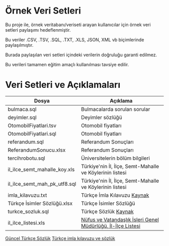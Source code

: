 # Örnek Veri Setleri

Bu proje ile, örnek veritabanı/veriseti arayan kullanıcılar için örnek veri setleri paylaşımı hedeflenmiştir.

Bu veriler .CSV, .TSV, .SQL, .TXT, .XLS, JSON, XML vb biçimlerinde paylaşılmıştır.

Burada paylaşılan veri setleri içindeki verilerin doğruluğu garanti edilmez.

Bu verileri tamamen eğitim amaçlı kullanılması tavsiye edilir.

# Veri Setleri ve Açıklamaları

|Dosya|Açıklama|
|----|----|
|bulmaca.sql|Bulmacalarda sorulan sorular|
|deyimler.sql|Deyimler sözlüğü|
|OtomobilFiyatlari.tsv|Otomobil fiyatları|
|OtomobilFiyatlari.sql|Otomobil fiyatları|
|referandum.sql|Referandum Sonuçları|
|ReferandumSonucu.xlsx|Referandum Sonuçları|
|tercihrobotu.sql|Üniversitelerin bölüm bilgileri|
|il_ilce_semt_mahalle_koy.xls|Türkiye'nin İl, İlçe, Semt-Mahalle ve Köylerinin listesi|
|il_ilce_semt_mah_pk_utf8.sql|Türkiye'nin İl, İlçe, Semt-Mahalle ve Köylerinin listesi|
|imla_kilavuzu.txt|Türkçe İmla Kılavuzu [Kaynak](https://github.com/emrahcom/turkce_kelimeler)|
|Türkçe İsimler Sözlüğü.xlsx|Türkçe İsimler Sözlüğü|
|turkce_sozluk.sql|Türkçe Sözlük [Kaynak](https://github.com/maidis/mythes-tr)|
|il_ilce_listesi.xls|[Nüfus ve Vatandaşlık İşleri Genel Müdürlüğü, İl-İlçe Listesi](https://www.nvi.gov.tr/hakkimizda/projeler/mernis/il-ilce-kod-tablosu)|



[Güncel Türkçe Sözlük](https://github.com/ogun/guncel-turkce-sozluk)
[Türkçe imla kılavuzu ve sözlük](https://github.com/emrahcom/turkce_kelimeler)
